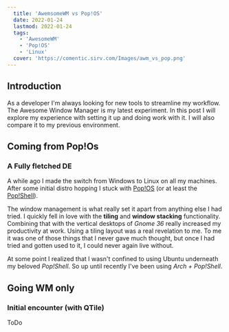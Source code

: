 ```yaml
---
  title: 'AwemsomeWM vs Pop!OS'
  date: 2022-01-24
  lastmod: 2022-01-24
  tags:
    - 'AwesomeWM'
    - 'Pop!OS'
    - 'Linux'
  cover: 'https://comentic.sirv.com/Images/awm_vs_pop.png'
---
```

## Introduction
As a developer I'm always looking for new tools to streamline my workflow. The Awesome Window Manager is my latest experiment. In this post I will explore my  experience with setting it up and doing work with it. I will also compare it to my previous environment.

## Coming from Pop!Os
### A Fully fletched DE
A while ago I made the switch from Windows to Linux on all my machines. After some initial distro hopping I stuck with [Pop!OS](https://pop.system76.com/) (or at least the [Pop!Shell](https://github.com/pop-os/shell)). 

The window management is what really set it apart from anything else I had tried. I quickly fell in love with the **tiling** and **window stacking** functionality. Combining that with the vertical desktops of *Gnome 36* really increased my productivity at work. Using a tiling layout was a real revelation to me. To me it was one of those things that I never gave much thought, but once I had tried and gotten used to it, I could never again live without. 
 
At some point I realized that I wasn't confined to using Ubuntu underneath my beloved *Pop!Shell*. So up until recently I've been using *Arch + Pop!Shell*.

## Going WM only
### Initial encounter (with QTile)
ToDo
